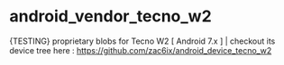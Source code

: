 # android_vendor_tecno_w2
{TESTING} proprietary blobs for Tecno W2 [ Android 7.x ]  | checkout its device tree here : https://github.com/zac6ix/android_device_tecno_w2
